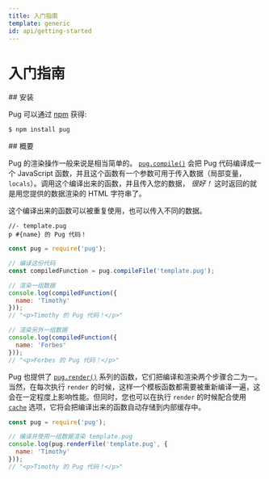 ```yaml
---
title: 入门指南
template: generic
id: api/getting-started
---
```


# 入门指南

<span id="to-do" />
## 安装

Pug 可以通过 [npm] 获得:

```sh
$ npm install pug
```

[npm]: https://www.npmjs.com/

<span id="to-do" />
## 概要

Pug 的渲染操作一般来说是相当简单的。 <code>[pug.compile()]</code> 会把 Pug 代码编译成一个 JavaScript 函数，并且这个函数有一个参数可用于传入数据（局部变量，`locals`）。调用这个编译出来的函数，并且传入您的数据， *很好！* 这时返回的就是用您提供的数据渲染的 HTML 字符串了。

这个编译出来的函数可以被重复使用，也可以传入不同的数据。

```pug
//- template.pug
p #{name} 的 Pug 代码！
```

```js
const pug = require('pug');

// 编译这份代码
const compiledFunction = pug.compileFile('template.pug');

// 渲染一组数据
console.log(compiledFunction({
  name: 'Timothy'
}));
// "<p>Timothy 的 Pug 代码！</p>"

// 渲染另外一组数据
console.log(compiledFunction({
  name: 'Forbes'
}));
// "<p>Forbes 的 Pug 代码！</p>"
```

Pug 也提供了 <code>[pug.render()]</code> 系列的函数，它们把编译和渲染两个步骤合二为一。当然，在每次执行 `render` 的时候，这样一个模板函数都需要被重新编译一遍，这会在一定程度上影响性能。但同时，您也可以在执行 `render` 的时候配合使用 <code>[cache]</code> 选项，它将会把编译出来的函数自动存储到内部缓存中。

```js
const pug = require('pug');

// 编译并使用一组数据渲染 template.pug
console.log(pug.renderFile('template.pug', {
  name: 'Timothy'
}));
// "<p>Timothy 的 Pug 代码！</p>"
```

[pug.compile()]: reference.html#pugcompilesource-options
[pug.render()]: reference.html#pugrendersource-options-callback
[cache]: reference.html#options-cache
